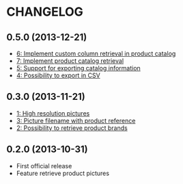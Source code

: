 # CHANGELOG

## 0.5.0 (2013-12-21)

- [6: Implement custom column retrieval in product catalog](https://github.com/belgattitude/openstore-client/issues/6)
- [7: Implement product catalog retrieval](https://github.com/belgattitude/openstore-client/issues/7)
- [5: Support for exporting catalog information](https://github.com/belgattitude/openstore-client/issues/5)
- [4: Possibility to export in CSV](https://github.com/belgattitude/openstore-client/issues/4)



## 0.3.0 (2013-11-21)

- [1: High resolution pictures](https://github.com/belgattitude/openstore-client/issues/1)
- [3: Picture filename with product reference](https://github.com/belgattitude/openstore-client/issues/3)
- [2: Possibility to retrieve product brands](https://github.com/belgattitude/openstore-client/issues/2)

## 0.2.0 (2013-10-31)

- First official release 
- Feature retrieve product pictures

